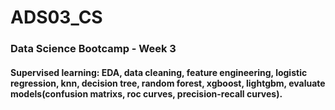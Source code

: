 # ADS03_CS
### Data Science Bootcamp - Week 3
#### Supervised learning: EDA, data cleaning, feature engineering, logistic regression, knn, decision tree, random forest, xgboost, lightgbm, evaluate models(confusion matrixs, roc curves, precision-recall curves).

